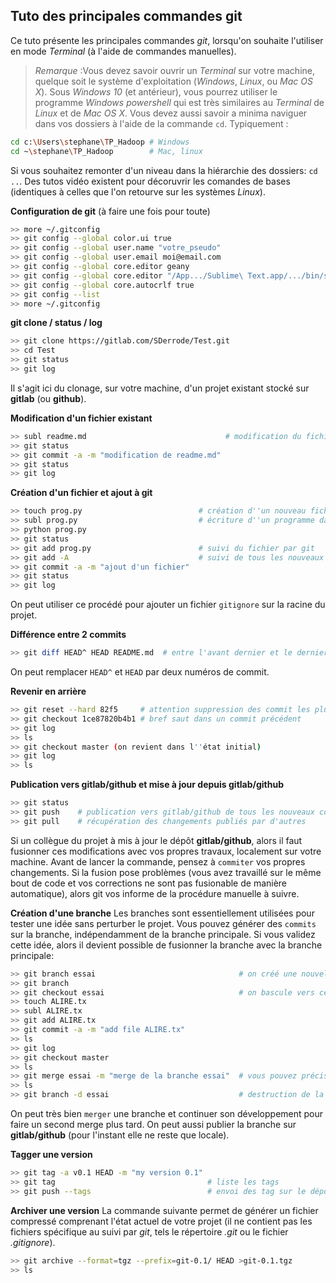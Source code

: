 ## Tuto des principales commandes git

Ce tuto présente les principales commandes _git_, lorsqu'on souhaite l'utiliser en mode _Terminal_ (à l'aide de commandes manuelles). 

> *Remarque* :Vous devez savoir ouvrir un _Terminal_ sur votre machine, quelque soit le système d'exploitation (_Windows_, _Linux_, ou _Mac OS X_). Sous _Windows 10_ (et antérieur), vous pourrez utiliser le programme _Windows powershell_ qui est très similaires au _Terminal_ de _Linux_ et de _Mac OS X_. 
Vous devez aussi savoir a minima naviguer dans vos dossiers à l'aide de la commande ```cd```. Typiquement :
```bash
cd c:\Users\stephane\TP_Hadoop # Windows
cd ~\stephane\TP_Hadoop        # Mac, linux
```
Si vous souhaitez remonter d'un niveau dans la hiérarchie des dossiers: ```cd ..```. Des tutos vidéo existent pour décoruvrir les comandes de bases (identiques à celles que l'on retourve sur les systèmes _Linux_).



**Configuration de git** (à faire une fois pour toute)
```bash
>> more ~/.gitconfig
>> git config --global color.ui true
>> git config --global user.name "votre_pseudo"
>> git config --global user.email moi@email.com
>> git config --global core.editor geany                                       # for Linux if installed
>> git config --global core.editor "/App.../Sublime\ Text.app/.../bin/subl -w" # for Mac if installed
>> git config --global core.autocrlf true                                      # for Windows
>> git config --list
>> more ~/.gitconfig
```

**git clone / status / log**
```bash
>> git clone https://gitlab.com/SDerrode/Test.git
>> cd Test
>> git status
>> git log
```
Il s'agit ici du clonage, sur votre machine, d'un projet existant stocké sur **gitlab** (ou **github**).

**Modification d'un fichier existant**
```bash
>> subl readme.md                               # modification du fichier
>> git status
>> git commit -a -m "modification de readme.md"
>> git status
>> git log
```

**Création d'un fichier et ajout à git**
```bash
>> touch prog.py                          # création d''un nouveau fichier vide
>> subl prog.py                           # écriture d''un programme dans le fichier
>> python prog.py
>> git status
>> git add prog.py                        # suivi du fichier par git
>> git add -A                             # suivi de tous les nouveaux fichiers 
>> git commit -a -m "ajout d'un fichier"
>> git status
>> git log
```
On peut utiliser ce procédé pour ajouter un fichier `gitignore` sur la racine du projet.


**Différence entre 2 commits**
```bash
>> git diff HEAD^ HEAD README.md  # entre l'avant dernier et le dernier commit
```
On peut remplacer `HEAD^` et `HEAD` par deux numéros de commit.

**Revenir en arrière**
```bash
>> git reset --hard 82f5     # attention suppression des commit les plus récents!
>> git checkout 1ce87820b4b1 # bref saut dans un commit précédent
>> git log
>> ls
>> git checkout master (on revient dans l''état initial)
>> git log
>> ls
```

**Publication vers gitlab/github et mise à jour depuis gitlab/github**
```bash
>> git status
>> git push    # publication vers gitlab/github de tous les nouveaux commits
>> git pull    # récupération des changements publiés par d'autres
```

Si un collègue du projet à mis à jour le dépôt **gitlab/github**, alors il faut fusionner ces modifications avec vos propres travaux, localement sur votre machine. Avant de lancer la commande, pensez à `commiter` vos propres changements. Si la fusion pose problèmes (vous avez travaillé sur le même bout de code et vos corrections ne sont pas fusionable de manière automatique), alors git vos informe de la procédure manuelle à suivre.

**Création d'une branche**
Les branches sont essentiellement utilisées pour tester une idée sans perturber le projet. Vous pouvez générer des `commits` sur la branche, indépendamment de la branche principale. 
Si vous validez cette idée, alors il devient possible de fusionner la branche avec la branche principale:
```bash
>> git branch essai                                # on créé une nouvelle branche essai
>> git branch
>> git checkout essai                              # on bascule vers cette branche
>> touch ALIRE.tx
>> subl ALIRE.tx
>> git add ALIRE.tx
>> git commit -a -m "add file ALIRE.tx"
>> ls
>> git log
>> git checkout master
>> ls
>> git merge essai -m "merge de la branche essai"  # vous pouvez préciser un message qui explique le merge
>> ls
>> git branch -d essai                             # destruction de la branche après merge
```
On peut très bien `merger` une branche et continuer son développement pour faire un second merge plus tard. On peut aussi publier la branche sur **gitlab/github** (pour l'instant elle ne reste que locale).

**Tagger une version**
```bash
>> git tag -a v0.1 HEAD -m "my version 0.1"
>> git tag                                  # liste les tags
>> git push --tags                          # envoi des tag sur le dépôt gitlab/github
```

**Archiver une version**
La commande suivante permet de générer un fichier compressé comprenant l'état actuel de votre projet (il ne contient pas les fichiers spécifique au suivi par _git_, tels le répertoire _.git_ ou le fichier _.gitignore_).

```bash
>> git archive --format=tgz --prefix=git-0.1/ HEAD >git-0.1.tgz
>> ls
```
